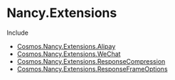 # Nancy.Extensions

Include

+ [Cosmos.Nancy.Extensions.Alipay](src/Cosmos.Nancy.Extensions.Alipay/README.MD)
+ [Cosmos.Nancy.Extensions.WeChat](src/Cosmos.Nancy.Extensions.WeChat/README.MD)
+ [Cosmos.Nancy.Extensions.ResponseCompression](src/Cosmos.Nancy.Extensions.ResponseCompression/README.MD)
+ [Cosmos.Nancy.Extensions.ResponseFrameOptions](src/Cosmos.Nancy.Extensions.ResponseFrameOptions/README.MD)